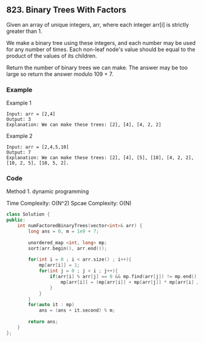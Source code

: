## 823. Binary Trees With Factors

Given an array of unique integers, arr, where each integer arr[i] is strictly greater than 1.

We make a binary tree using these integers, and each number may be used for any number of times. Each non-leaf node's value should be equal to the product of the values of its children.

Return the number of binary trees we can make. The answer may be too large so return the answer modulo 109 + 7.


### Example
Example 1
```
Input: arr = [2,4]
Output: 3
Explanation: We can make these trees: [2], [4], [4, 2, 2]
```

Example 2
```
Input: arr = [2,4,5,10]
Output: 7
Explanation: We can make these trees: [2], [4], [5], [10], [4, 2, 2], [10, 2, 5], [10, 5, 2].
```

### Code
Method 1.
dynamic programming

Time Complexity: O(N^2)
Spcae Complexity: O(N)

```c++
class Solution {
public:
    int numFactoredBinaryTrees(vector<int>& arr) {
        long ans = 0, m = 1e9 + 7;
        
        unordered_map <int, long> mp;
        sort(arr.begin(), arr.end());
        
        for(int i = 0 ; i < arr.size() ; i++){
            mp[arr[i]] = 1;
            for(int j = 0 ; j < i ; j++){
                if(arr[i] % arr[j] == 0 && mp.find(arr[j]) != mp.end()){
                    mp[arr[i]] = (mp[arr[i]] + mp[arr[j]] * mp[arr[i] / arr[j]]) % m;
                }
            }
        }
        for(auto it : mp)
            ans = (ans + it.second) % m;
        
        return ans;
    }
};
```
